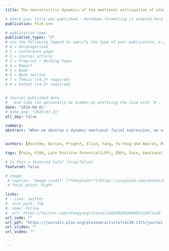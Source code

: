 ```yaml
---
title: The neuroelectric dynamics of the emotional anticipation of other people’s pain

# where your title was published - Markdown formatting is enabled here for italic etc.
publication: PloS one

# publication type
publication_types: "2"
# use the following legend to specify the type of your publication, e.g. "1" for conference
# 0 = Uncategorized
# 1 = Conference paper
# 2 = Journal article
# 3 = Preprint / Working Paper
# 4 = Report
# 5 = Book
# 6 = Book section
# 7 = Thesis (v4.2+ required)
# 8 = Patent (v4.2+ required)


# Journal published date
#   End time can optionally be hidden by prefixing the line with `#`.
date: "2018-08-01"
# date_end: "2020-07-15"
all_day: false

summary: 
abstract: "When we observe a dynamic emotional facial expression, we usually automatically anticipate how that expression will develop. Our objective was to study a neurocognitive biomarker of this anticipatory process for facial pain expressions, operationalized as a mismatch effect. For this purpose, we studied the behavioral and neuroelectric (Event-Related Potential, ERP) correlates, of a match or mismatch, between the intensity of an expression of pain anticipated by the participant, and the intensity of a static test expression of pain displayed with the use of a representational momentum paradigm. Here, the paradigm consisted in displaying a dynamic facial pain expression which suddenly disappeared, and participants had to memorize the final intensity of the dynamic expression. We compared ERPs in response to congruent (intensity the same as the one memorized) and incongruent (intensity different from the one memorized) static expression intensities displayed after the dynamic expression. This paradigm allowed us to determine the amplitude and direction of this intensity anticipation by measuring the observer’s memory bias. Results behaviorally showed that the anticipation was backward (negative memory bias) for high intensity expressions of pain (participants expected a return to a neutral state) and more forward (memory bias less negative, or even positive) for less intense expressions (participants expected increased intensity). Detecting mismatch (incongruent intensity) led to faster responses than detecting match (congruent intensity). The neuroelectric correlates of this mismatch effect in response to the testing of expression intensity ranged from P100 to LPP (Late Positive Potential). Path analysis and source localization suggested that the medial frontal gyrus was instrumental in mediating the mismatch effect through top-down influence on both the occipital and temporal regions. Moreover, having the facility to detect incongruent expressions, by anticipating emotional state, could be useful for prosocial behavior and the detection of trustworthiness."


authors: [Dozolme, Dorian, Prigent, Elise, Yang, Yu-Fang and Amorim, Michel-Ange]

tags: [Pain, P100, Late Positive Potential(LPP), ERPs, Face, Emotional facial expression]

# Is this a featured talk? (true/false)
featured: false

# image:
 # caption: 'Image credit: [**Unsplash**](https://unsplash.com/photos/bzdhc5b3Bxs)'
 # focal_point: Right

links:
# - icon: twitter
#  icon_pack: fab
#  name: Follow
#  url: https://twitter.com/ufangyang/status/1282592950048952320?s=20
url_code: ""
url_pdf: "https://journals.plos.org/plosone/article?id=10.1371/journal.pone.0200535"
url_slides: ""
url_video: ""


---
```

